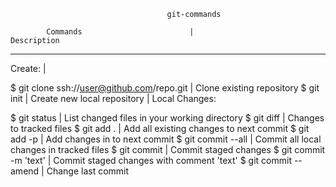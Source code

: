                                        git-commands

            Commands                        |                       Description
______________________________________________________________________________________

Create:                                     |
  
$ git clone ssh://user@github.com/repo.git  | Clone existing repository
$ git init                                  | Create new local repository
                                            |
Local Changes:

$ git status                                | List changed files in your working directory
$ git diff                                  | Changes to tracked files
$ git add .                                 | Add all existing changes to next commit
$ git add -p <file>                         | Add changes in <file> to next commit
$ git commit --all                          | Commit all local changes in tracked files
$ git commit                                | Commit staged changes
$ git commit -m 'text'                      | Commit staged changes with comment 'text'
$ git commit --amend                        | Change last commit

